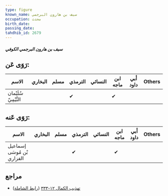 ```yaml
---
type: figure
known_name: سيف بن هارون البرجمي
occupation: محدث
birth_date:
passing_date:
tahdhib_id: 2679
---
```

##### سيف بن هارون البرجمي الكوفي

## رَوَى عَن:
| الاسم                 | البخاري | مسلم | الترمذي | النسائي | ابن ماجه | أبي داود | Others |
| --------------------- | ------- | ---- | ------- | ------- | -------- | -------- | ------ |
| سُلَيْمان التَّيْمِيّ |         |      | ✔       |         | ✔        |          |        |
## رَوَى عَنه:
| الاسم                      | البخاري | مسلم | الترمذي | النسائي | ابن ماجه | أبي داود | Others |
| -------------------------- | ------- | ---- | ------- | ------- | -------- | -------- | ------ |
| إسماعيل بْن مُوسَى الفزاري |         |      | ✔       |         | ✔        |          |        |
## مراجع
- [تهذيب الكمال ١٢-٣٣٣](obsidian://open?vault=Tahdhib-al-Kamal&file=Figures/٢٦٧٩-سيف%20بن%20هارون%20البرجمي%20الكوفي) ([رابط الشاملة](https://shamela.ws/book/3722/6106))